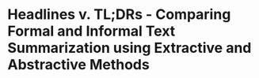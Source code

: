 # Headlines v. TL;DRs - Comparing Formal and Informal Text Summarization using Extractive and Abstractive Methods